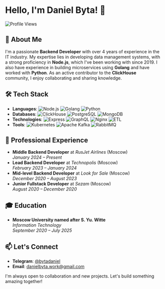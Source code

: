 # Hello, I'm Daniel Byta! 👋

![Profile Views](https://komarev.com/ghpvc/?username=bytadaniel&color=blue&style=flat-square)

## 🚀 About Me

I'm a passionate **Backend Developer** with over 4 years of experience in the IT industry. My expertise lies in developing data management systems, with a strong proficiency in **Node.js**, which I've been working with since 2019. I also have experience in building microservices using **Golang** and have worked with **Python**. As an active contributor to the **ClickHouse** community, I enjoy collaborating and sharing knowledge.

## 🛠️ Tech Stack

- **Languages**: ![Node.js](https://img.shields.io/badge/Node.js-339933?style=flat-square&logo=node.js&logoColor=white) ![Golang](https://img.shields.io/badge/Go-00ADD8?style=flat-square&logo=go&logoColor=white) ![Python](https://img.shields.io/badge/Python-3776AB?style=flat-square&logo=python&logoColor=white)
- **Databases**: ![ClickHouse](https://img.shields.io/badge/ClickHouse-FFCC01?style=flat-square&logo=clickhouse&logoColor=white) ![PostgreSQL](https://img.shields.io/badge/PostgreSQL-336791?style=flat-square&logo=postgresql&logoColor=white) ![MongoDB](https://img.shields.io/badge/MongoDB-47A248?style=flat-square&logo=mongodb&logoColor=white)
- **Technologies**: ![Express](https://img.shields.io/badge/Express-000000?style=flat-square&logo=express&logoColor=white) ![GraphQL](https://img.shields.io/badge/GraphQL-E10098?style=flat-square&logo=graphql&logoColor=white) ![Nginx](https://img.shields.io/badge/Nginx-009639?style=flat-square&logo=nginx&logoColor=white) ![ETL](https://img.shields.io/badge/ETL-FF6F00?style=flat-square&logo=apache&logoColor=white)
- **Tools**: ![Kubernetes](https://img.shields.io/badge/Kubernetes-326CE5?style=flat-square&logo=kubernetes&logoColor=white) ![Apache Kafka](https://img.shields.io/badge/Apache%20Kafka-231F20?style=flat-square&logo=apache-kafka&logoColor=white) ![RabbitMQ](https://img.shields.io/badge/RabbitMQ-FF6600?style=flat-square&logo=rabbitmq&logoColor=white)

## 🏢 Professional Experience

- **Middle Backend Developer** at *RusJet Airlines* (Moscow)  
  *January 2024 – Present*
- **Lead Backend Developer** at *Technopolis* (Moscow)  
  *February 2023 – January 2024*
- **Mid-level Backend Developer** at *Look for Sale* (Moscow)  
  *December 2020 – August 2023*
- **Junior Fullstack Developer** at *Sezam* (Moscow)  
  *August 2020 – December 2020*

## 🎓 Education

- **Moscow University named after S. Yu. Witte**  
  *Information Technology*  
  *September 2020 – July 2025*

## 📫 Let's Connect

- **Telegram**: [@bytadaniel](https://t.me/bytadaniel)
- **Email**: [danielbyta.work@gmail.com](mailto:danielbyta.work@gmail.com)

I'm always open to collaboration and new projects. Let's build something amazing together!
